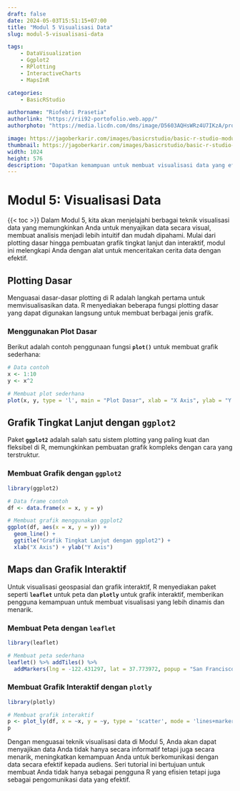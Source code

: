 ```yaml
---
draft: false
date: 2024-05-03T15:51:15+07:00
title: "Modul 5 Visualisasi Data"
slug: modul-5-visualisasi-data

tags:
    - DataVisualization
    - Ggplot2
    - RPlotting
    - InteractiveCharts
    - MapsInR

categories:
    - BasicRStudio

authorname: "Riofebri Prasetia"
authorlink: "https://rii92-portofolio.web.app/"
authorphoto: "https://media.licdn.com/dms/image/D5603AQHsWRz4U7IKzA/profile-displayphoto-shrink_200_200/0/1690182368248?e=1718841600&v=beta&t=UrTxqBd5G0GRg7UsKkoxTP99WK_An-NJpp4Nu2RXlO8"

image: https://jagoberkarir.com/images/basicrstudio/basic-r-studio-modul-5.jpg
thumbnail: https://jagoberkarir.com/images/basicrstudio/basic-r-studio-modul-5.jpg
width: 1024
height: 576
description: "Dapatkan kemampuan untuk membuat visualisasi data yang efektif menggunakan plot dasar R dan grafik tingkat lanjut dengan ggplot2, serta pelajari cara membuat peta dan grafik interaktif menggunakan leaflet dan plotly"
---
```

# **Modul 5: Visualisasi Data**
{{< toc >}}
Dalam Modul 5, kita akan menjelajahi berbagai teknik visualisasi data yang memungkinkan Anda untuk menyajikan data secara visual, membuat analisis menjadi lebih intuitif dan mudah dipahami. Mulai dari plotting dasar hingga pembuatan grafik tingkat lanjut dan interaktif, modul ini melengkapi Anda dengan alat untuk menceritakan cerita data dengan efektif.

## **Plotting Dasar**

Menguasai dasar-dasar plotting di R adalah langkah pertama untuk memvisualisasikan data. R menyediakan beberapa fungsi plotting dasar yang dapat digunakan langsung untuk membuat berbagai jenis grafik.

### **Menggunakan Plot Dasar**

Berikut adalah contoh penggunaan fungsi **`plot()`** untuk membuat grafik sederhana:

```r
# Data contoh
x <- 1:10
y <- x^2

# Membuat plot sederhana
plot(x, y, type = 'l', main = "Plot Dasar", xlab = "X Axis", ylab = "Y Axis")

```

## **Grafik Tingkat Lanjut dengan `ggplot2`**

Paket **`ggplot2`** adalah salah satu sistem plotting yang paling kuat dan fleksibel di R, memungkinkan pembuatan grafik kompleks dengan cara yang terstruktur.

### **Membuat Grafik dengan `ggplot2`**

```r
library(ggplot2)

# Data frame contoh
df <- data.frame(x = x, y = y)

# Membuat grafik menggunakan ggplot2
ggplot(df, aes(x = x, y = y)) +
  geom_line() +
  ggtitle("Grafik Tingkat Lanjut dengan ggplot2") +
  xlab("X Axis") + ylab("Y Axis")

```

## **Maps dan Grafik Interaktif**

Untuk visualisasi geospasial dan grafik interaktif, R menyediakan paket seperti **`leaflet`** untuk peta dan **`plotly`** untuk grafik interaktif, memberikan pengguna kemampuan untuk membuat visualisasi yang lebih dinamis dan menarik.

### **Membuat Peta dengan `leaflet`**

```r
library(leaflet)

# Membuat peta sederhana
leaflet() %>% addTiles() %>%
  addMarkers(lng = -122.431297, lat = 37.773972, popup = "San Francisco")

```

### **Membuat Grafik Interaktif dengan `plotly`**

```r
library(plotly)

# Membuat grafik interaktif
p <- plot_ly(df, x = ~x, y = ~y, type = 'scatter', mode = 'lines+markers')
p

```

Dengan menguasai teknik visualisasi data di Modul 5, Anda akan dapat menyajikan data Anda tidak hanya secara informatif tetapi juga secara menarik, meningkatkan kemampuan Anda untuk berkomunikasi dengan data secara efektif kepada audiens. Seri tutorial ini bertujuan untuk membuat Anda tidak hanya sebagai pengguna R yang efisien tetapi juga sebagai pengomunikasi data yang efektif.